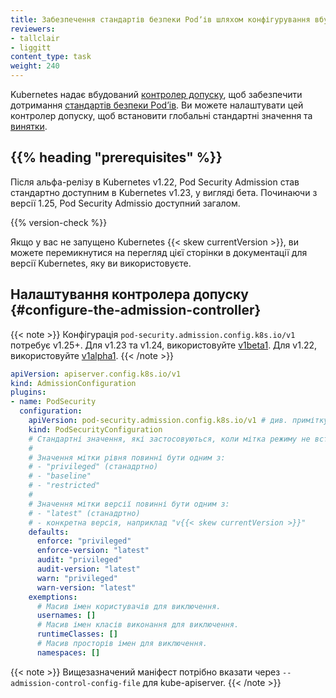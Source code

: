 ```yaml
---
title: Забезпечення стандартів безпеки Podʼів шляхом конфігурування вбудованого контролера допуску
reviewers:
- tallclair
- liggitt
content_type: task
weight: 240
---
```


Kubernetes надає вбудований [контролер допуску](/uk/docs/reference/access-authn-authz/admission-controllers/#podsecurity), щоб забезпечити дотримання [стандартів безпеки Podʼів](/uk/docs/concepts/security/pod-security-standards). Ви можете налаштувати цей контролер допуску, щоб встановити глобальні стандартні значення та [винятки](/uk/docs/concepts/security/pod-security-admission/#exemptions).

## {{% heading "prerequisites" %}}

Після альфа-релізу в Kubernetes v1.22, Pod Security Admission став стандартно доступним в Kubernetes v1.23, у вигляді бета. Починаючи з версії 1.25, Pod Security Admissio доступний загалом.

{{% version-check %}}

Якщо у вас не запущено Kubernetes {{< skew currentVersion >}}, ви можете перемикнутися на перегляд цієї сторінки в документації для версії Kubernetes, яку ви використовуєте.

## Налаштування контролера допуску {#configure-the-admission-controller}

{{< note >}}
Конфігурація `pod-security.admission.config.k8s.io/v1` потребує v1.25+. Для v1.23 та v1.24, використовуйте [v1beta1](https://v1-24.docs.kubernetes.io/docs/tasks/configure-pod-container/enforce-standards-admission-controller/). Для v1.22, використовуйте [v1alpha1](https://v1-22.docs.kubernetes.io/docs/tasks/configure-pod-container/enforce-standards-admission-controller/).
{{< /note >}}

```yaml
apiVersion: apiserver.config.k8s.io/v1
kind: AdmissionConfiguration
plugins:
- name: PodSecurity
  configuration:
    apiVersion: pod-security.admission.config.k8s.io/v1 # див. примітку про сумісність
    kind: PodSecurityConfiguration
    # Стандартні значення, які застосовуються, коли мітка режиму не встановлена.
    #
    # Значення мітки рівня повинні бути одним з:
    # - "privileged" (станадртно)
    # - "baseline"
    # - "restricted"
    #
    # Значення мітки версії повинні бути одним з:
    # - "latest" (станадртно) 
    # - конкретна версія, наприклад "v{{< skew currentVersion >}}"
    defaults:
      enforce: "privileged"
      enforce-version: "latest"
      audit: "privileged"
      audit-version: "latest"
      warn: "privileged"
      warn-version: "latest"
    exemptions:
      # Масив імен користувачів для виключення.
      usernames: []
      # Масив імен класів виконання для виключення.
      runtimeClasses: []
      # Масив просторів імен для виключення.
      namespaces: []
```

{{< note >}}
Вищезазначений маніфест потрібно вказати через `--admission-control-config-file` для kube-apiserver.
{{< /note >}}